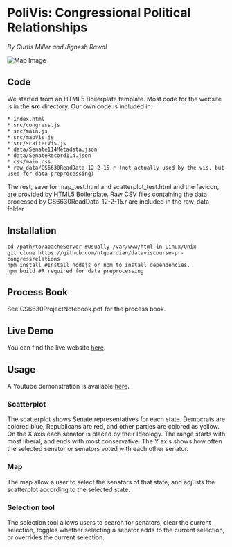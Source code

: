 # PoliVis: Congressional Political Relationships

*By Curtis Miller and Jignesh Rawal*

![Map Image](./mapVisScreenshot1.png)

## Code  
We started from an HTML5 Boilerplate template. Most code for the website is in the **src** directory. Our own code is included in:

	* index.html
	* src/congress.js
	* src/main.js
	* src/mapVis.js
	* src/scatterVis.js
	* data/Senate114Metadata.json
	* data/SenateRecord114.json
	* css/main.css
	* raw_data/CS6630ReadData-12-2-15.r (not actually used by the vis, but used for data preprocessing)

The rest, save for map_test.html and scatterplot_test.html and the favicon, are provided by HTML5 Boilerplate. Raw CSV files containing the data processed by CS6630ReadData-12-2-15.r are included in the raw_data folder

## Installation  
```shell
cd /path/to/apacheServer #Usually /var/www/html in Linux/Unix 
git clone https://github.com/ntguardian/dataviscourse-pr-congressrelations
npm install #Install nodejs or npm to install dependencies.
npm build #R required for data preprocessing
```

## Process Book  
See CS6630ProjectNotebook.pdf for the process book.

## Live Demo  
You can find the live website [here](http://ntguardian.github.io).

## Usage

A Youtube demonstration is available [here](https://www.youtube.com/watch?v=wa0vqh6O1Qw).

### Scatterplot
The scatterplot shows Senate representatives for each state.  Democrats are colored blue, Republicans are red, and other parties are colored as yellow. 
On the X axis each senator is placed by their Ideology. The range starts with most liberal, and ends with most conservative. 
The Y axis shows how often the selected senator or senators voted with each other senator.

### Map
The map allow a user to select the senators of that state, and adjusts the scatterplot according to the selected state.

### Selection tool
The selection tool allows users to search for senators, clear the current selection, toggles whether selecting a senator adds to the current selection, or overrides the current selection.